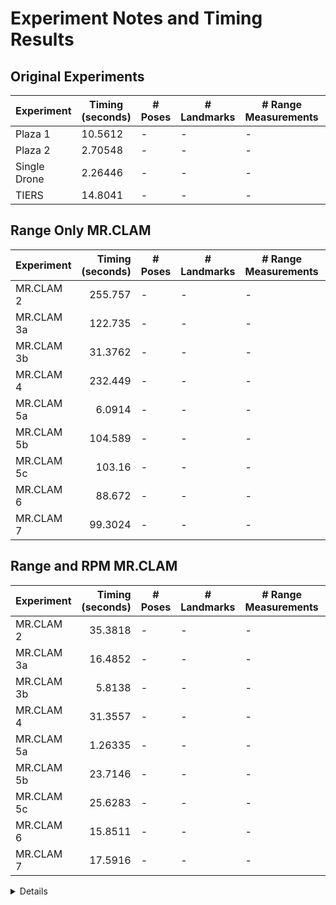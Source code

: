 # Experiment Notes and Timing Results

## Original Experiments

| Experiment   | Timing (seconds) | # Poses | # Landmarks | # Range Measurements | # RPM Measurements |
| ------------ | ---------------- | ------- | ----------- | -------------------- | ------------------ |
| Plaza 1      | 10.5612          | -       | -           | -                    | -                  |
| Plaza 2      | 2.70548          | -       | -           | -                    | -                  |
| Single Drone | 2.26446          | -       | -           | -                    | -                  |
| TIERS        | 14.8041          | -       | -           | -                    | -                  |


## Range Only MR.CLAM

| Experiment | Timing (seconds) | # Poses | # Landmarks | # Range Measurements | # RPM Measurements |
| ---------- | ---------------: | ------- | ----------- | -------------------- | ------------------ |
| MR.CLAM 2  |          255.757 | -       | -           | -                    | -                  |
| MR.CLAM 3a |          122.735 | -       | -           | -                    | -                  |
| MR.CLAM 3b |          31.3762 | -       | -           | -                    | -                  |
| MR.CLAM 4  |          232.449 | -       | -           | -                    | -                  |
| MR.CLAM 5a |           6.0914 | -       | -           | -                    | -                  |
| MR.CLAM 5b |          104.589 | -       | -           | -                    | -                  |
| MR.CLAM 5c |           103.16 | -       | -           | -                    | -                  |
| MR.CLAM 6  |           88.672 | -       | -           | -                    | -                  |
| MR.CLAM 7  |          99.3024 | -       | -           | -                    | -                  |

## Range and RPM MR.CLAM

| Experiment | Timing (seconds) | # Poses | # Landmarks | # Range Measurements | # RPM Measurements |
| ---------- | ---------------: | ------- | ----------- | -------------------- | ------------------ |
| MR.CLAM 2  |          35.3818 | -       | -           | -                    | -                  |
| MR.CLAM 3a |          16.4852 | -       | -           | -                    | -                  |
| MR.CLAM 3b |          5.8138  | -       | -           | -                    | -                  |
| MR.CLAM 4  |          31.3557 | -       | -           | -                    | -                  |
| MR.CLAM 5a |          1.26335 | -       | -           | -                    | -                  |
| MR.CLAM 5b |          23.7146 | -       | -           | -                    | -                  |
| MR.CLAM 5c |          25.6283 | -       | -           | -                    | -                  |
| MR.CLAM 6  |          15.8511 | -       | -           | -                    | -                  |
| MR.CLAM 7  |          17.5916 | -       | -           | -                    | -                  |


<details>
Solving data/mrclam/range_and_rpm/mrclam2.pyfg

Solving problem at rank 3
Obtained solution with objective value: 7056.309528
Result is certified: 0 with eta: 0.007056 and theta: -0.005382

Solving problem at rank 4
Obtained solution with objective value: 7052.867355
Result is certified: 0 with eta: 0.007053 and theta: -0.003528

Solving problem at rank 5
Obtained solution with objective value: 7052.465391
Result is certified: 0 with eta: 0.007052 and theta: -0.005390

Solving problem at rank 6
Obtained solution with objective value: 7052.082564
Result is certified: 0 with eta: 0.007052 and theta: -0.014062

Solving problem at rank 7
Obtained solution with objective value: 7051.839907
Result is certified: 0 with eta: 0.007052 and theta: -0.013022

Solving problem at rank 8
Obtained solution with objective value: 7051.675059
Result is certified: 1 with eta: 0.007052 and theta: 0.000000

Projecting solution to rank 2 and refining.
Out of 31067 blocks, 0 have positive determinant. This is 0.000000% of the total.
Obtained solution with objective value: 7059.973997
Final solution is certified: 0 with eta: 0.007060 and theta: -0.083334
CORA took 35.3818 seconds

Solving data/mrclam/range_and_rpm/mrclam3a.pyfg

Solving problem at rank 3
Obtained solution with objective value: 1672.338772
Result is certified: 0 with eta: 0.001672 and theta: -0.001020

Solving problem at rank 4
Obtained solution with objective value: 1671.582965
Result is certified: 1 with eta: 0.001672 and theta: 0.000000

Projecting solution to rank 2 and refining.
Out of 15568 blocks, 205 have positive determinant. This is 1.316804% of the total.
Obtained solution with objective value: 1670.938871
Final solution is certified: 0 with eta: 0.001671 and theta: -0.001800
CORA took 16.4852 seconds

Solving data/mrclam/range_and_rpm/mrclam3b.pyfg

Solving problem at rank 3
Obtained solution with objective value: 1114.300903
Result is certified: 0 with eta: 0.001114 and theta: -0.000739

Solving problem at rank 4
Obtained solution with objective value: 1114.036899
Result is certified: 0 with eta: 0.001114 and theta: -0.001099

Solving problem at rank 5
Obtained solution with objective value: 1113.837982
Result is certified: 0 with eta: 0.001114 and theta: -0.000899

Solving problem at rank 6
Obtained solution with objective value: 1113.592745
Result is certified: 1 with eta: 0.001114 and theta: 0.000000

Projecting solution to rank 2 and refining.
Out of 6271 blocks, 6239 have positive determinant. This is 99.489715% of the total.
Obtained solution with objective value: 1114.177407
Final solution is certified: 0 with eta: 0.001114 and theta: -0.011011
CORA took 5.8138 seconds

Solving data/mrclam/range_and_rpm/mrclam4.pyfg

Solving problem at rank 3
Obtained solution with objective value: 4886.186750
Result is certified: 0 with eta: 0.004886 and theta: -0.665794

Solving problem at rank 4
Obtained solution with objective value: 4885.104424
Result is certified: 0 with eta: 0.004885 and theta: -3.473149

Solving problem at rank 5
Obtained solution with objective value: 4157.993238
Result is certified: 0 with eta: 0.004158 and theta: -0.002200

Solving problem at rank 6
Obtained solution with objective value: 4157.955639
Result is certified: 0 with eta: 0.004158 and theta: -0.002302

Solving problem at rank 7
Obtained solution with objective value: 4157.944573
Result is certified: 0 with eta: 0.004158 and theta: -0.005734

Solving problem at rank 8
Obtained solution with objective value: 4157.941310
Result is certified: 1 with eta: 0.004158 and theta: 0.000000

Projecting solution to rank 2 and refining.
Out of 26842 blocks, 26842 have positive determinant. This is 100.000000% of the total.
Obtained solution with objective value: 4158.088361
Final solution is certified: 0 with eta: 0.004158 and theta: -0.061544
CORA took 31.3557 seconds

Solving data/mrclam/range_and_rpm/mrclam5a.pyfg

Solving problem at rank 3
Obtained solution with objective value: 58.890538
Result is certified: 1 with eta: 0.000059 and theta: 0.000000

Projecting solution to rank 2 and refining.
Out of 1080 blocks, 534 have positive determinant. This is 49.444444% of the total.
Obtained solution with objective value: 75.280277
Final solution is certified: 0 with eta: 0.000075 and theta: -0.013838
CORA took 1.26335 seconds

Solving data/mrclam/range_and_rpm/mrclam5b.pyfg

Solving problem at rank 3
Obtained solution with objective value: 1550.229908
Result is certified: 0 with eta: 0.001550 and theta: -0.000791

Solving problem at rank 4
Obtained solution with objective value: 1547.710450
Result is certified: 0 with eta: 0.001548 and theta: -0.001178

Solving problem at rank 5
Obtained solution with objective value: 1547.190794
Result is certified: 0 with eta: 0.001547 and theta: -0.000813

Solving problem at rank 6
Obtained solution with objective value: 1547.093495
Result is certified: 0 with eta: 0.001547 and theta: -0.006812

Solving problem at rank 7
Obtained solution with objective value: 1547.060433
Result is certified: 0 with eta: 0.001547 and theta: -0.009454

Solving problem at rank 8
Obtained solution with objective value: 1547.053852
Result is certified: 0 with eta: 0.001547 and theta: -0.001430

Solving problem at rank 9
Obtained solution with objective value: 1546.918200
Result is certified: 0 with eta: 0.001547 and theta: -0.006338

Solving problem at rank 10
Obtained solution with objective value: 1546.868110
Result is certified: 0 with eta: 0.001547 and theta: -0.013080

Projecting solution to rank 2 and refining.
Out of 13955 blocks, 13955 have positive determinant. This is 100.000000% of the total.
Obtained solution with objective value: 1555.616078
Final solution is certified: 0 with eta: 0.001556 and theta: -0.036298
CORA took 23.7146 seconds

Solving data/mrclam/range_and_rpm/mrclam5c.pyfg

Solving problem at rank 3
Obtained solution with objective value: 2203.103105
Result is certified: 0 with eta: 0.002203 and theta: -0.105263

Solving problem at rank 4
Obtained solution with objective value: 1695.057436
Result is certified: 0 with eta: 0.001695 and theta: -0.001158

Solving problem at rank 5
Obtained solution with objective value: 1694.964185
Result is certified: 0 with eta: 0.001695 and theta: -0.000856

Solving problem at rank 6
Obtained solution with objective value: 1694.744769
Result is certified: 0 with eta: 0.001695 and theta: -0.006562

Solving problem at rank 7
Obtained solution with objective value: 1694.692664
Result is certified: 0 with eta: 0.001695 and theta: -0.001176

Solving problem at rank 8
Obtained solution with objective value: 1694.524673
Result is certified: 0 with eta: 0.001695 and theta: -0.010525

Solving problem at rank 9
Obtained solution with objective value: 1694.479860
Result is certified: 0 with eta: 0.001694 and theta: -0.000948

Solving problem at rank 10
Obtained solution with objective value: 1694.346055
Result is certified: 0 with eta: 0.001694 and theta: -0.008909

Projecting solution to rank 2 and refining.
Out of 15401 blocks, 0 have positive determinant. This is 0.000000% of the total.
Obtained solution with objective value: 1700.698467
Final solution is certified: 0 with eta: 0.001701 and theta: -0.100971
CORA took 25.6283 seconds

Solving data/mrclam/range_and_rpm/mrclam6.pyfg

Solving problem at rank 3
Obtained solution with objective value: 3138.219718
Result is certified: 0 with eta: 0.003138 and theta: -0.001662

Solving problem at rank 4
Obtained solution with objective value: 3137.212063
Result is certified: 0 with eta: 0.003137 and theta: -0.008975

Solving problem at rank 5
Obtained solution with objective value: 3136.325024
Result is certified: 0 with eta: 0.003136 and theta: -0.014310

Solving problem at rank 6
Obtained solution with objective value: 3136.051568
Result is certified: 0 with eta: 0.003136 and theta: -0.008982

Solving problem at rank 7
Obtained solution with objective value: 3135.469158
Result is certified: 0 with eta: 0.003135 and theta: -0.017083

Solving problem at rank 8
Obtained solution with objective value: 3135.281277
Result is certified: 0 with eta: 0.003135 and theta: -0.004617

Solving problem at rank 9
Obtained solution with objective value: 3135.023159
Result is certified: 0 with eta: 0.003135 and theta: -0.001762

Solving problem at rank 10
Obtained solution with objective value: 3134.819336
Result is certified: 0 with eta: 0.003135 and theta: -0.001664

Projecting solution to rank 2 and refining.
Out of 11274 blocks, 11274 have positive determinant. This is 100.000000% of the total.
Obtained solution with objective value: 3152.346062
Final solution is certified: 0 with eta: 0.003152 and theta: -0.037511
CORA took 15.8511 seconds

Solving data/mrclam/range_and_rpm/mrclam7.pyfg

Solving problem at rank 3
Obtained solution with objective value: 3038.745942
Result is certified: 0 with eta: 0.003039 and theta: -0.001520

Solving problem at rank 4
Obtained solution with objective value: 3038.655156
Result is certified: 0 with eta: 0.003039 and theta: -0.008282

Solving problem at rank 5
Obtained solution with objective value: 3038.561468
Result is certified: 0 with eta: 0.003039 and theta: -0.005450

Solving problem at rank 6
Obtained solution with objective value: 3038.480235
Result is certified: 0 with eta: 0.003038 and theta: -0.005523

Solving problem at rank 7
Obtained solution with objective value: 3038.411905
Result is certified: 0 with eta: 0.003038 and theta: -0.008041

Solving problem at rank 8
Obtained solution with objective value: 3038.345194
Result is certified: 0 with eta: 0.003038 and theta: -0.003883

Solving problem at rank 9
Obtained solution with objective value: 3038.316805
Result is certified: 0 with eta: 0.003038 and theta: -0.006311

Solving problem at rank 10
Obtained solution with objective value: 3038.172892
Result is certified: 0 with eta: 0.003038 and theta: -0.006733

Projecting solution to rank 2 and refining.
Out of 13720 blocks, 13714 have positive determinant. This is 99.956268% of the total.
Obtained solution with objective value: 3110.425700
Final solution is certified: 0 with eta: 0.003110 and theta: -0.066661
CORA took 17.5916 seconds
</details>
